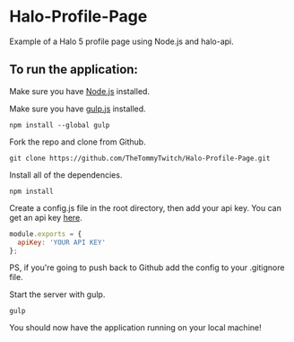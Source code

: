 # Halo-Profile-Page
Example of a Halo 5 profile page using Node.js and halo-api.


## To run the application:

Make sure you have [Node.js](https://nodejs.org/en/) installed.

Make sure you have [gulp.js](http://gulpjs.com/) installed.
```
npm install --global gulp
```

Fork the repo and clone from Github.
```
git clone https://github.com/TheTommyTwitch/Halo-Profile-Page.git
```

Install all of the dependencies.
```
npm install
```

Create a config.js file in the root directory, then add your api key. You can get an api key [here](https://developer.haloapi.com/).
```JavaScript
module.exports = {
  apiKey: 'YOUR API KEY'
};
```
PS, if you're going to push back to Github add the config to your .gitignore file.

Start the server with gulp.
```
gulp
```

You should now have the application running on your local machine!
